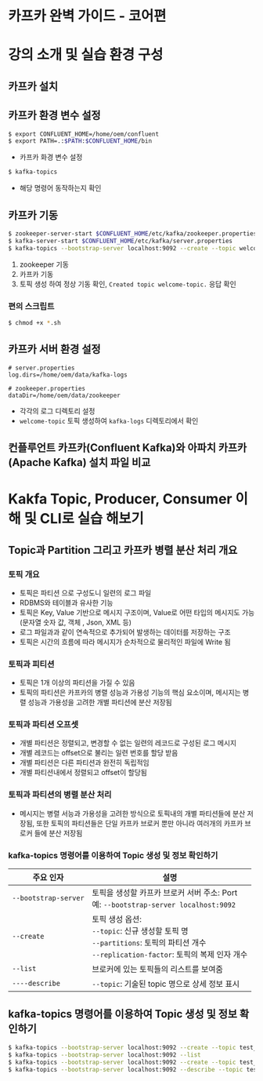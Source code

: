 # 카프카 완벽 가이드 - 코어편

# 강의 소개 및 실습 환경 구성

## 카프카 설치

## 카프카 환경 변수 설정

```bash
$ export CONFLUENT_HOME=/home/oem/confluent
$ export PATH=.:$PATH:$CONFLUENT_HOME/bin
```

* 카프카 화경 변수 설정

```bash
$ kafka-topics
```

* 해당 명령어 동작하는지 확인

## 카프카 기동

```bash
$ zookeeper-server-start $CONFLUENT_HOME/etc/kafka/zookeeper.properties
$ kafka-server-start $CONFLUENT_HOME/etc/kafka/server.properties
$ kafka-topics --bootstrap-server localhost:9092 --create --topic welcome-topic
```

1. zookeeper 기동
2. 카프카 기동
3. 토픽 생성 하여 정상 기동 확인, `Created topic welcome-topic.` 응답 확인

### 편의 스크립트

```bash
$ chmod +x *.sh
```

## 카프카 서버 환경 설정

```
# server.properties
log.dirs=/home/oem/data/kafka-logs

# zookeeper.properties
dataDir=/home/oem/data/zookeeper
```

* 각각의 로그 디렉토리 설정
* `welcome-topic` 토픽 생성하여 `kafka-logs` 디렉토리에서 확인

## 컨플루언트 카프카(Confluent Kafka)와 아파치 카프카(Apache Kafka) 설치 파일 비교

# Kakfa Topic, Producer, Consumer 이해 및 CLI로 실습 해보기

## Topic과 Partition 그리고 카프카 병렬 분산 처리 개요

### 토픽 개요

* 토픽은 파티션 으로 구성도니 일련의 로그 파일
* RDBMS와 테이블과 유사한 기능
* 토픽은 Key, Value 기반으로 메시지 구조이며, Value로 어떤 타입의 메시지도 가능 (문자열 숫자 값, 객체 , Json, XML 등)
* 로그 파일과과 같이 연속적으로 추가되어 발생하는 데이터를 저장하는 구조
* 토픽은 시간의 흐름에 따라 메시지가 순차적으로 물리적인 파일에 Write 됨

### 토픽과 피티션

* 토픽은 1개 이상의 파티션을 가질 수 있음
* 토픽의 파티션은 카프카의 병렬 성능과 가용성 기능의 핵심 요소이며, 메시지는 병렬 성능과 가용성을 고려한 개별 파티션에 분산 저장됨

### 토픽과 파티션 오프셋

* 개별 파티션은 정렬되고, 변경할 수 없는 일련의 레코드로 구성된 로그 메시지
* 개별 레코드는 offset으로 불리는 일련 번호를 할당 받음
* 개별 파티션은 다른 파티션과 완전히 독립적임
* 개별 파티션내에서 정렬되고 offset이 할당됨

### 토픽과 파티션의 병렬 분산 처리

* 메시지는 병렬 서능과 가용성을 고려한 방식으로 토픽내의 개별 파티션들에 분산 저장됨, 또한 토픽의 파티션들은 단일 카프카 브로커 뿐만 아니라 여러개의 카프카 브로커 들에 분산 저장됨

### kafka-topics 명령어를 이용하여 Topic 생성 및 정보 확인하기

| 주요 인자                | 설명                                                                                                              |
|----------------------|-----------------------------------------------------------------------------------------------------------------|
| `--bootstrap-server` | 토픽을 생성할 카프카 브로커 서버 주소: Port <br> 예: `--bootstrap-server localhost:9092`                                         |
| `--create`           | 토픽 생성 옵션: <br> `--topic`: 신규 생성할 토픽 명 <br> `--partitions`: 토픽의 파티션 개수 <br> `--replication-factor`: 토픽의 복제 인자 개수 |
| `--list`             | 브로커에 있는 토픽들의 리스트를 보여줌                                                                                           |
| `----describe`                   | `--topic`: 기술된 topic 명으로 상세 정보 표시                                                                                 |

## kafka-topics 명령어를 이용하여 Topic 생성 및 정보 확인하기


```bash
$ kafka-topics --bootstrap-server localhost:9092 --create --topic test_topic_01
$ kafka-topics --bootstrap-server localhost:9092 --list
$ kafka-topics --bootstrap-server localhost:9092 --create --topic test_topic_02 --partitions 3
$ kafka-topics --bootstrap-server localhost:9092 --describe --topic test_topic_02
```
